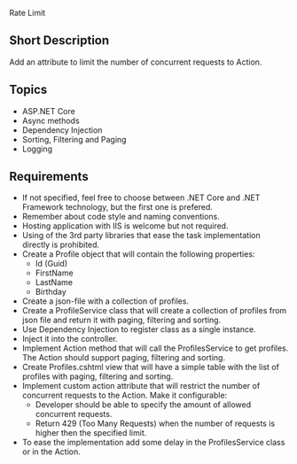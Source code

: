 Rate Limit
## Short Description
Add an attribute to limit the number of concurrent requests to Action.
## Topics
* ASP.NET Core
* Async methods
* Dependency Injection
* Sorting, Filtering and Paging
* Logging
## Requirements
* If not specified, feel free to choose between .NET Core and .NET Framework technology, but the first one is prefered.
* Remember about code style and naming conventions.
* Hosting application with IIS is welcome but not required.
* Using of the 3rd party libraries that ease the task implementation directly is prohibited.
* Create a Profile object that will contain the following properties:
	* Id (Guid)
	* FirstName
	* LastName
	* Birthday
* Create a json-file with a collection of profiles.
* Create a ProfileService class that will create a collection of profiles from json file and return it with paging, filtering and sorting.
* Use Dependency Injection to register class as a single instance.
* Inject it into the controller.
* Implement Action method that will call the ProfilesService to get profiles. The Action should support paging, filtering and sorting.
* Create Profiles.cshtml view that will have a simple table with the list of profiles with paging, filtering and sorting.
* Implement custom action attribute that will restrict the number of concurrent requests to the Action.
	Make it configurable:
	* Developer should be able to specify the amount of allowed concurrent requests.
	* Return 429 (Too Many Requests) when the number of requests is higher then the specified limit.
* To ease the implementation add some delay in the ProfilesService class or in the Action.